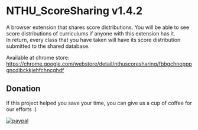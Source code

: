 # NTHU_ScoreSharing v1.4.2

A browser extension that shares score distributions.
You will be able to see score distributions of curriculums if anyone with this extension has it.  
In return, every class that you have taken will have its score distribution submitted to the shared database.

Available at chrome store: https://chrome.google.com/webstore/detail/nthuscoresharing/fbbgchnopppgncdjbckkjehfchncghdf

## Donation

If this project helped you save your time, you can give us a cup of coffee for our efforts :) 

[![paypal](https://www.paypalobjects.com/en_US/i/btn/btn_donateCC_LG.gif)](https://www.paypal.me/b0w1d)
